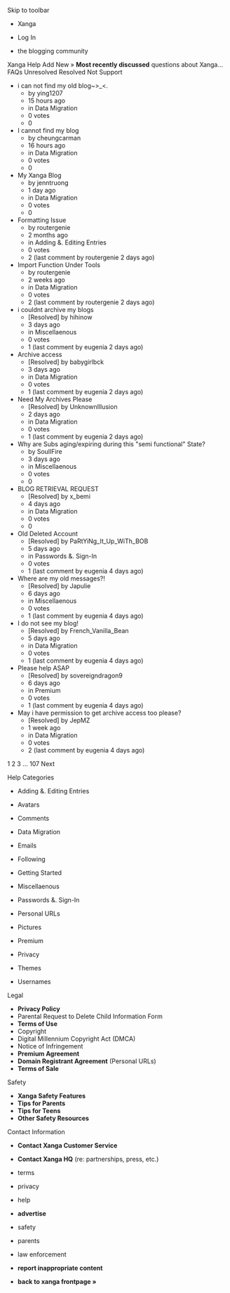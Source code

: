 Skip to toolbar

*   Xanga

*   Log In

*   the blogging community

Xanga Help Add New » **Most recently discussed** questions about Xanga… FAQs Unresolved Resolved Not Support

*   i can not find my old blog~>\_<.
    *   by ying1207
    *   15 hours ago
    *   in Data Migration
    *   0 votes
    *   0
*   I cannot find my blog
    *   by cheungcarman
    *   16 hours ago
    *   in Data Migration
    *   0 votes
    *   0
*   My Xanga Blog
    *   by jenntruong
    *   1 day ago
    *   in Data Migration
    *   0 votes
    *   0
*   Formatting Issue
    *   by routergenie
    *   2 months ago
    *   in Adding &. Editing Entries
    *   0 votes
    *   2 (last comment by routergenie 2 days ago)
*   Import Function Under Tools
    *   by routergenie
    *   2 weeks ago
    *   in Data Migration
    *   0 votes
    *   2 (last comment by routergenie 2 days ago)
*   i couldnt archive my blogs
    *   \[Resolved\] by hihinow
    *   3 days ago
    *   in Miscellaenous
    *   0 votes
    *   1 (last comment by eugenia 2 days ago)
*   Archive access
    *   \[Resolved\] by babygirlbck
    *   3 days ago
    *   in Data Migration
    *   0 votes
    *   1 (last comment by eugenia 2 days ago)
*   Need My Archives Please
    *   \[Resolved\] by UnknownIllusion
    *   2 days ago
    *   in Data Migration
    *   0 votes
    *   1 (last comment by eugenia 2 days ago)
*   Why are Subs aging/expiring during this "semi functional" State?
    *   by SoullFire
    *   3 days ago
    *   in Miscellaenous
    *   0 votes
    *   0
*   BLOG RETRIEVAL REQUEST
    *   \[Resolved\] by x\_bemi
    *   4 days ago
    *   in Data Migration
    *   0 votes
    *   0
*   Old Deleted Account
    *   \[Resolved\] by PaRtYiNg\_It\_Up\_WiTh\_BOB
    *   5 days ago
    *   in Passwords &. Sign-In
    *   0 votes
    *   1 (last comment by eugenia 4 days ago)
*   Where are my old messages?!
    *   \[Resolved\] by Japulie
    *   6 days ago
    *   in Miscellaenous
    *   0 votes
    *   1 (last comment by eugenia 4 days ago)
*   I do not see my blog!
    *   \[Resolved\] by French\_Vanilla\_Bean
    *   5 days ago
    *   in Data Migration
    *   0 votes
    *   1 (last comment by eugenia 4 days ago)
*   Please help ASAP
    *   \[Resolved\] by sovereigndragon9
    *   6 days ago
    *   in Premium
    *   0 votes
    *   1 (last comment by eugenia 4 days ago)
*   May i have permission to get archive access too please?
    *   \[Resolved\] by JepMZ
    *   1 week ago
    *   in Data Migration
    *   0 votes
    *   2 (last comment by eugenia 4 days ago)

1 2 3 ... 107 Next

Help Categories

*   Adding &. Editing Entries
*   Avatars
*   Comments
*   Data Migration
*   Emails
*   Following
*   Getting Started
*   Miscellaenous

*   Passwords &. Sign-In
*   Personal URLs
*   Pictures
*   Premium
*   Privacy
*   Themes
*   Usernames

Legal

*   **Privacy Policy**
*   Parental Request to Delete Child Information Form
*   **Terms of Use**
*   Copyright
*   Digital Millennium Copyright Act (DMCA)
*   Notice of Infringement
*   **Premium Agreement**
*   **Domain Registrant Agreement** (Personal URLs)
*   **Terms of Sale**

Safety

*   **Xanga Safety Features**
*   **Tips for Parents**
*   **Tips for Teens**
*   **Other Safety Resources**

Contact Information

*   **Contact Xanga Customer Service**
*   **Contact Xanga HQ** (re: partnerships, press, etc.)

*   terms
*   privacy
*   help
*   **advertise**

*   safety
*   parents
*   law enforcement
*   **report inappropriate content**

*   **back to xanga frontpage »**